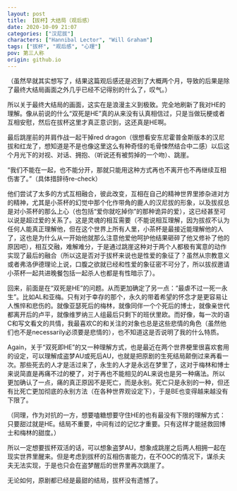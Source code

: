 ```yaml
---
layout: post
title: 【拔杯】大结局（观后感）
date: 2020-10-09 21:07
categories: ["汉尼拔"]
characters: ["Hannibal Lector", "Will Graham"]
tags: ["拔杯", "观后感", "心理"]
pov: 第三人称
origin: github.io
---
```


（虽然早就其实想写了，结果这篇观后感还是迟到了大概两个月，导致的后果是除了最终大结局画面之外几乎已经不记得别的什么了，叹气。）

所以关于最终大结局的画面，这实在是浪漫主义到极致。完全地刷新了我对HE的理解。像从前说的什么“双死是HE”真的从来没有认真相信过，只是当做玩梗或者互相安慰，然后在拔杯这里才真正意识到，这还真是HE啊。

最后跳崖前的并肩作战一起干掉red dragon（很想看安东尼霍普金斯版本的汉尼拔和红龙了，想知道是不是也像这里这么有种奇怪的毛骨悚然结合中二感）以后这个月光下的对视、对话、拥抱、（听说还有被剪掉的一个吻）、跳崖。

“我们不能在一起，也不能分开，那就只能用这种方式再也不离开也不再继续互相伤害了。”（具体措辞待re-check）

他们尝试了太多的方式互相融合，彼此改变，互相在自己的精神世界里掺杂进对方的精神，尤其是小茶杯的幻觉中那个化作带角的鹿人的汉尼拔的形象，以及拔叔总是对小茶杯的那么上心（也包括“爱你就吃掉你”的那种诡异的爱），这已经甚至可以说是超过爱的关系了。这是灵魂的相互需要（不能说相互理解，因为拔叔不认为任何人能真正理解他，但在这个世界上所有人里，小茶杯是最接近能理解他的人了，这也是为什么从一开始他就那么注意他爱他呵护他结果砸碎了他又修补了他的原因吧），相互交融，难解难分，于是通过跳崖这种对于两个人都极有寓意的动作实现了最后的融合（所以这是否对于拔杯来说也是性爱的象征了？虽然从宗教意义或者弗洛伊德理论上说，口腹之欲就已经和性爱的象征密不可分了，所以拔叔邀请小茶杯一起共进晚餐包括一起杀人也都是有性暗示了）。

回来，前面是在“双死是HE”的问题。从而更加确定了另一点：“最虐不过一死一永生”。比如AL和亚梅。只有对于幸存的那个，永久的带着希望的怀念才是更容易让人憔悴和悲伤的。就像亚瑟死后的梅林，就像同伴一个个死后的博士，就像亲世代都离开后的卢平，就像维罗纳三人组最后只剩下的班伏里欧。而好像，每一次的语C和写文看文的共情，我最喜欢C的和关注的对象也总是这些悲情的角色（虽然他们也不是necessarily必须要是悲情的），也不知道这是否说明了我的什么特质。

Again，关于“双死即HE”的又一种理解方式，也是最近在两个世界梗里很喜欢套用的设定，可以理解成盗梦AU或死后AU，也就是把原剧的生死结局颠倒过来再看一次。那些死去的人才是活过来了，永生的人才是永远在梦里了，这对于梅林和博士来说简直是再痛不过的梗了，对于再也不能相见的AL来说也是另一种痛法。所以更加确认了一点，痛的真正原因不是死亡，而是永别。死亡只是永别的一种，但还有比死亡更加彻底的永别方法（在各种世界观设定下），于是BE也变得越来越没有下限了。

（同理，作为对抗的一方，想要嗑糖想要守住HE的也有最没有下限的理解方式：只要甜过就是HE。结局不重要，中间有过的记忆才重要。只有这样才能拯救回博士和梅林的甜度。）

所以一定想要拔杯双活的话，可以想象盗梦AU，想象成跳崖之后两人相拥一起在现实世界里醒来。但是考虑到拔杯的互相伤害能力，在不OOC的情况下，谋杀夫夫无法实现，于是也只会在盗梦醒后的世界里再次跳崖了。

无论如何，原剧都已经是最甜的结局，拔杯没有遗憾了。
